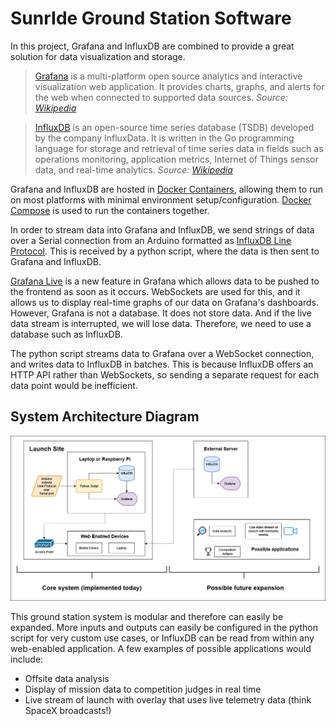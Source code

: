 # SunrIde Ground Station Software

In this project, Grafana and InfluxDB are combined to provide a great solution for data visualization and storage.


> [Grafana](https://grafana.com/grafana/) is a multi-platform open source analytics and interactive visualization web
> application. It provides charts, graphs, and alerts for the web when connected to supported data sources.
_Source: [Wikipedia](https://en.wikipedia.org/wiki/Grafana)_

> [InfluxDB]() is an open-source time series database (TSDB) developed by the company InfluxData. It is written in the
> Go programming language for storage and retrieval of time series data in fields such as operations monitoring,
> application metrics, Internet of Things sensor data, and real-time analytics.
_Source: [Wikipedia](https://en.wikipedia.org/wiki/InfluxDB)_

Grafana and InfluxDB are hosted in [Docker Containers](https://www.docker.com/resources/what-container/), 
allowing them to run on most platforms with minimal environment setup/configuration. 
[Docker Compose](https://docs.docker.com/compose/) is used to run the containers together.

In order to stream data into Grafana and InfluxDB, we send strings of data over a Serial connection from an Arduino 
formatted as [InfluxDB Line Protocol](https://docs.influxdata.com/influxdb/v2.1/reference/syntax/line-protocol/). 
This is received by a python script, where the data is then sent to Grafana and InfluxDB.

[Grafana Live](https://grafana.com/docs/grafana/latest/live/) is a new feature in Grafana which allows data to be 
pushed to the frontend as soon as it occurs. WebSockets are used for this, and it allows us to display real-time graphs 
of our data on Grafana's dashboards. However, Grafana is not a database. It does not store data. And if the live data 
stream is interrupted, we will lose data. Therefore, we need to use a database such as InfluxDB.

The python script streams data to Grafana over a WebSocket connection, and writes data to InfluxDB in batches. This is 
because InfluxDB offers an HTTP API rather than WebSockets, so sending a separate request for each data point would be 
inefficient.

## System Architecture Diagram

![img.png](images/ground_station_diagram.png)

This ground station system is modular and therefore can easily be expanded. More inputs and outputs can easily be 
configured in the python script for very custom use cases, or InfluxDB can be read from within any web-enabled 
application. A few examples of possible applications would include:
- Offsite data analysis
- Display of mission data to competition judges in real time
- Live stream of launch with overlay that uses live telemetry data (think SpaceX broadcasts!)



